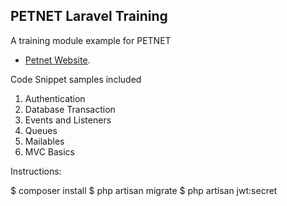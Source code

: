 ## PETNET Laravel Training

A training module example for PETNET

-   [Petnet Website](https://perahub.com.ph/).

Code Snippet samples included

1. Authentication
2. Database Transaction
3. Events and Listeners
4. Queues
5. Mailables
6. MVC Basics

Instructions: 


$ composer install
$ php artisan migrate
$ php artisan jwt:secret


